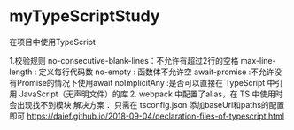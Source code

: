 # myTypeScriptStudy
在项目中使用TypeScript

1.校验规则
no-consecutive-blank-lines：不允许有超过2行的空格
max-line-length           : 定义每行代码数
no-empty                  : 函数体不允许空
await-promise             :不允许没有Promise的情况下使用await
noImplicitAny             :是否可以直接在 TypeScript 中引用 JavaScript（无声明文件）的库
2. webpack 中配置了alias，在 TS 中使用时会出现找不到模块
解决方案：
只需在 tsconfig.json 添加baseUrl和paths的配置即可
https://daief.github.io/2018-09-04/declaration-files-of-typescript.html